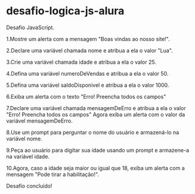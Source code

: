 # desafio-logica-js-alura
 Desafio JavaScript.
 
1.Mostre um alerta com a mensagem "Boas vindas ao nosso site!".

2.Declare uma variável chamada nome e atribua a ela o valor "Lua".

3.Crie uma variável chamada idade e atribua a ela o valor 25.

4.Defina uma variável numeroDeVendas e atribua a ela o valor 50.

5.Defina uma variável saldoDisponivel e atribua a ela o valor 1000.

6.Exiba um alerta com o texto "Erro! Preencha todos os campos"

7.Declare uma variável chamada mensagemDeErro e atribua a ela o valor "Erro! Preencha todos os campos" Agora exiba um alerta com o valor da variável mensagemDeErro.

8.Use um prompt para perguntar o nome do usuário e armazená-lo na variável nome.

9.Peça ao usuário para digitar sua idade usando um prompt e armazene-a na variável idade.

10.Agora, caso a idade seja maior ou igual que 18, exiba um alerta com a mensagem "Pode tirar a habilitação!".

Desafio concluído!
